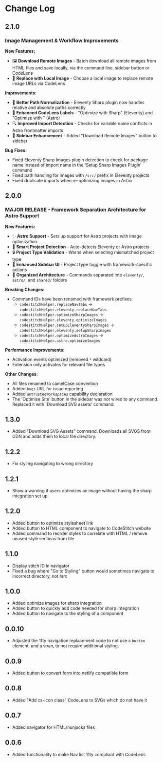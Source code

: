 # Change Log

## 2.1.0

### Image Management & Workflow Improvements

**New Features:**
- 🖼️ **Download Remote Images** - Batch download all remote images from HTML files and save locally, via the command line, sidebar button or CodeLens
- 🔄 **Replace with Local Image** - Choose a local image to replace remote image URLs via CodeLens

**Improvements:**
- 🔧 **Better Path Normalization** - Eleventy Sharp plugin now handles relative and absolute paths correctly
- 🎯 **Enhanced CodeLens Labels** - "Optimize with Sharp" (Eleventy) and "Optimize with <Picture />" (Astro)
- 🔍 **Improved Import Detection** - Checks for variable name conflicts in Astro frontmatter imports
- 📁 **Sidebar Enhancement** - Added "Download Remote Images" button to sidebar

**Bug Fixes:**
- Fixed Eleventy Sharp Images plugin detection to check for package name instead of import name in the 'Setup Sharp Images Plugin' command
- Fixed path handling for images with `/src/` prefix in Eleventy projects
- Fixed duplicate imports when re-optimizing images in Astro

## 2.0.0

### MAJOR RELEASE - Framework Separation Architecture for Astro Support

**New Features:**
- ✨ **Astro Support** - Sets up support for Astro projects with image optimization.
- 🎯 **Smart Project Detection** - Auto-detects Eleventy or Astro projects
- 🔒 **Project Type Validation** - Warns when selecting mismatched project type
- 🎨 **Enhanced Sidebar UI** - Project type toggle with framework-specific actions
- 📁 **Organized Architecture** - Commands separated into `eleventy/`, `astro/`, and `shared/` folders

**Breaking Changes:**
- Command IDs have been renamed with framework prefixes:
  - `codestitchHelper.replaceNavTabs` → `codestitchHelper.eleventy.replaceNavTabs`
  - `codestitchHelper.optimizeSharpImages` → `codestitchHelper.eleventy.optimizeImages`
  - `codestitchHelper.setupEleventySharpImages` → `codestitchHelper.eleventy.setupSharpImages`
  - `codestitchHelper.optimizeAstroImages` → `codestitchHelper.astro.optimizeImages`

**Performance Improvements:**
- Activation events optimized (removed `*` wildcard)
- Extension only activates for relevant file types

**Other Changes:**
- All files renamed to camelCase convention
- Added `bugs` URL for issue reporting
- Added `untrustedWorkspaces` capability declaration
- The 'Optimise Site' button in the sidebar was not wired to any command. Replaced it with 'Download SVG assets' command.

## 1.3.0

* Added "Download SVG Assets" command. Downloads all SVGS from CDN and adds them to local file directory.

## 1.2.2

* Fix styling navigating to wrong directory

## 1.2.1

* Show a warning if users optimizes an image without having the sharp integration set up

## 1.2.0

* Added button to optimize stylesheet link
* Added button to HTML component to navigate to CodeStitch website
* Added command to reorder styles to correlate with HTML / remove unused style sections from file

## 1.1.0

* Display stitch ID in navigator
* Fixed a bug where "Go to Styling" button would sometimes navigate to incorrect directory, not /src

## 1.0.0

- Added optimize images for sharp integration
- Added button to quickly add code needed for sharp integration
- Added button to navigate to the styling of a component

## 0.0.10

* Adjusted the 11ty navigation replacement code to not use a `button `element, and a span, to not require additional styling.

## 0.0.9

- Added button to convert form into netlify compatible form

## 0.0.8

- Added "Add cs-icon class" CodeLens to SVGs which do not have it

## 0.0.7

- Added navigator for HTML/nunjucks files

## 0.0.6

- Added functionality to make Nav list 11ty compliant with CodeLens
